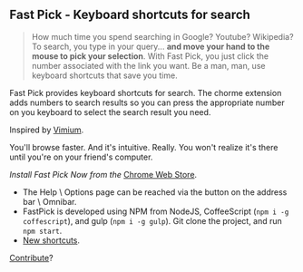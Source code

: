## Fast Pick - Keyboard shortcuts for search

> How much time you spend searching in Google? Youtube? Wikipedia?
> To search, you type in your query... **and move your hand to the mouse to pick your selection**.
> With Fast Pick, you just click the number associated with the link you want.
> Be a man, man, use keyboard shortcuts that save you time.

Fast Pick provides keyboard shortcuts for search.
The chorme extension adds numbers to search results so you can press the appropriate number on you keyboard to select the search result you need.

Inspired by [Vimium](http://vimium.github.io/).

You'll browse faster. And it's intuitive. Really. You won't realize it's there until you're on your friend's computer.

*Install Fast Pick Now from the* [Chrome Web Store](https://chrome.google.com/webstore/detail/fast-pick/pfkmjbobiocpkpidpljgpdneoeknmehk).

 - The Help \ Options page can be reached via the button on the address bar \ Omnibar.
 - FastPick is developed using NPM from NodeJS, CoffeeScript (`npm i -g coffescript`), and gulp (`npm i -g gulp`).
   Git clone the project, and run `npm start`.
 - [New shortcuts](SHORTCUTS.md).

[Contribute](CONTRIBUTING.md)?